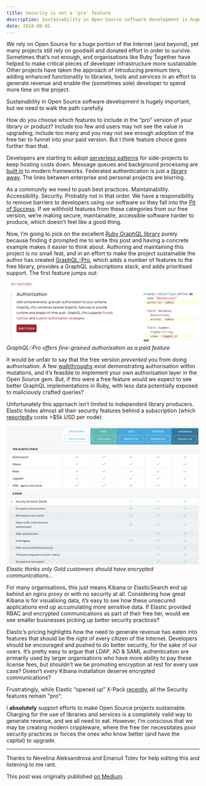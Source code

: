 ```yaml
---
title: Security is not a 'pro' feature
description: Sustainability in Open Source software development is hugely important, but we need to walk the path carefully.
date: 2018-06-01
---
```

We rely on Open Source for a huge portion of the Internet (and beyond), yet many projects still rely on goodwill and donated effort in order to survive. Sometimes that’s not enough, and organisations like Ruby Together have helped to make critical pieces of developer infrastructure more sustainable. Other projects have taken the approach of introducing premium tiers, adding enhanced functionality to libraries, tools and services in an effort to generate revenue and enable the (sometimes sole) developer to spend more time on the project.

Sustainability in Open Source software development is hugely important, but we need to walk the path carefully.

How do you choose which features to include in the “pro” version of your library or product? Include too few and users may not see the value in upgrading; include too many and you may not see enough adoption of the free tier to funnel into your paid version. But I think feature choice goes further than that.

Developers are starting to adopt [serverless patterns](https://serverless.com/) for side-projects to keep hosting costs down. Message queues and background processing are [built in](http://edgeguides.rubyonrails.org/active_job_basics.html) to modern frameworks. Federated authentication is just a [library](https://github.com/omniauth/omniauth) [away](https://github.com/jaredhanson/passport). The lines between enterprise and personal projects are blurring.

As a community we need to push best practices. Maintainability. Accessibility. Security. Probably not in that order. We have a responsibility to remove barriers to developers using our software so they fall into the [Pit of Success](https://blog.codinghorror.com/falling-into-the-pit-of-success/). If we withhold features from these categories from our free version, we’re making secure, maintainable, accessible software harder to produce, which doesn’t feel like a good thing.

Now, I’m going to pick on the excellent [Ruby GraphQL library](https://github.com/rmosolgo/graphql-ruby) purely because finding it prompted me to write this post and having a concrete example makes it easier to think about. Authoring and maintaining this project is no small feat, and in an effort to make the project sustainable the author has created [GraphQL::Pro](http://graphql.pro/), which adds a number of features to the free library, provides a GraphQL subscriptions stack, and adds prioritised support. The first feature jumps out:

![GraphQL::Pro offers fine-grained authorisation as a paid feature](./images/2018-06-01-security-is-not-a-pro-feature-151eec09fdfa-graphql.png)*GraphQL::Pro offers fine-grained authorisation as a paid feature*

It would be unfair to say that the free version *prevented* you from doing authorisation. A few [walkthroughs](https://blog.codeship.com/how-to-implement-a-graphql-api-in-rails/) exist demonstrating authorisation within mutations, and it’s feasible to implement your own authorisation layer in the Open Source gem. But, if this were a free feature would we expect to see better GraphQL implementations in Ruby, with less data potentially exposed to maliciously crafted queries?

Unfortunately this approach isn’t limited to independent library producers. Elastic hides almost all their security features behind a subscription (which [reportedly](https://www.reddit.com/r/elasticsearch/comments/62n2h6/pricing_for_xpack_gold/) costs &gt;$5k USD per node):

![Elastic thinks only Gold customers should have encrypted communications…](./images/2018-06-01-security-is-not-a-pro-feature-151eec09fdfa-elastic.png)*Elastic thinks only Gold customers should have encrypted communications…*

For many organisations, this just means Kibana or ElasticSearch end up behind an nginx proxy or with no security at all. Considering how great Kibana is for visualising data, it’s easy to see how these unsecured applications end up accumulating more sensitive data. If Elastic provided RBAC and encrypted communications as part of their free tier, would we see smaller businesses picking up better security practices?

Elastic’s pricing highlights how the need to generate revenue has eaten into features that should be the right of every citizen of the Internet. Developers should be encouraged and pushed to do better security, for the sake of our users. It’s pretty easy to argue that LDAP, AD & SAML authentication are primarily used by larger organisations who have more ability to pay these license fees, but shouldn’t we be promoting encryption at rest for every use case? Doesn’t *every* Kibana installation deserve encrypted communications?

Frustratingly, while Elastic “opened up” X-Pack [recently](https://www.elastic.co/products/x-pack/open), all the Security features remain “pro”:

<Tweet id="999964355931197440" />

I **absolutely** support efforts to make Open Source projects sustainable. Charging for the use of libraries and services is a completely valid way to generate revenue, and we all need to eat. However, I’m conscious that we may be creating modern crippleware, where the free tier necessitates poor security practices or forces the ones who know better (and have the capital) to upgrade.

---
Thanks to Nevelina Aleksandrova and Emanuil Tolev for help editing this and listening to me rant.

This post was originally published [on Medium](https://medium.com/honest-focus/security-is-not-a-pro-feature-151eec09fdfa).
